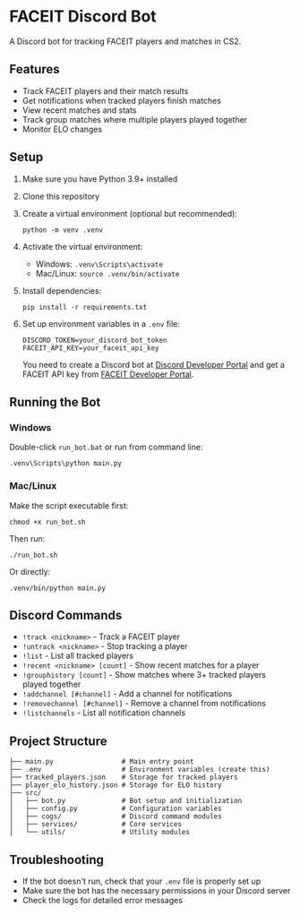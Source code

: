 # FACEIT Discord Bot

A Discord bot for tracking FACEIT players and matches in CS2.

## Features

- Track FACEIT players and their match results
- Get notifications when tracked players finish matches
- View recent matches and stats
- Track group matches where multiple players played together
- Monitor ELO changes

## Setup

1. Make sure you have Python 3.9+ installed
2. Clone this repository
3. Create a virtual environment (optional but recommended):
   ```
   python -m venv .venv
   ```
4. Activate the virtual environment:
   - Windows: `.venv\Scripts\activate`
   - Mac/Linux: `source .venv/bin/activate`
5. Install dependencies:
   ```
   pip install -r requirements.txt
   ```
6. Set up environment variables in a `.env` file:
   ```
   DISCORD_TOKEN=your_discord_bot_token
   FACEIT_API_KEY=your_faceit_api_key
   ```
   
   You need to create a Discord bot at [Discord Developer Portal](https://discord.com/developers/applications) 
   and get a FACEIT API key from [FACEIT Developer Portal](https://developers.faceit.com/).

## Running the Bot

### Windows
Double-click `run_bot.bat` or run from command line:
```
.venv\Scripts\python main.py
```

### Mac/Linux
Make the script executable first:
```
chmod +x run_bot.sh
```

Then run:
```
./run_bot.sh
```

Or directly:
```
.venv/bin/python main.py
```

## Discord Commands

- `!track <nickname>` - Track a FACEIT player
- `!untrack <nickname>` - Stop tracking a player
- `!list` - List all tracked players
- `!recent <nickname> [count]` - Show recent matches for a player
- `!grouphistory [count]` - Show matches where 3+ tracked players played together
- `!addchannel [#channel]` - Add a channel for notifications
- `!removechannel [#channel]` - Remove a channel from notifications
- `!listchannels` - List all notification channels

## Project Structure

```
├── main.py                 # Main entry point
├── .env                    # Environment variables (create this)
├── tracked_players.json    # Storage for tracked players
├── player_elo_history.json # Storage for ELO history
├── src/
│   ├── bot.py              # Bot setup and initialization
│   ├── config.py           # Configuration variables
│   ├── cogs/               # Discord command modules
│   ├── services/           # Core services
│   └── utils/              # Utility modules
```

## Troubleshooting

- If the bot doesn't run, check that your `.env` file is properly set up
- Make sure the bot has the necessary permissions in your Discord server
- Check the logs for detailed error messages
